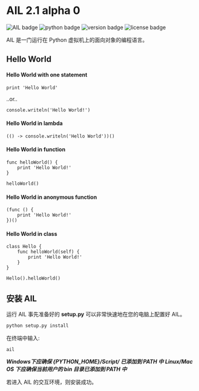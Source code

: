 # AIL 2.1 alpha 0


![AIL badge](https://img.shields.io/badge/AIL-Programming%20Language-blue)
![python badge](https://img.shields.io/badge/python-3.6%2B-blue)
![version badge](https://img.shields.io/badge/version-alpha%202.1-success)
![license badge](https://img.shields.io/badge/license-GPL-blue)

AIL 是一门运行在 Python 虚拟机上的面向对象的编程语言。

## Hello World

#### Hello World with one statement
```
print 'Hello World'
```
..or..
```
console.writeln('Hello World!')
```

#### Hello World in lambda
```
(() -> console.writeln('Hello World'))()
```

#### Hello World in function
```
func helloWorld() {
    print 'Hello World!'
}

helloWorld()
```

#### Hello World in anonymous function
```
(func () {
    print 'Hello World!'
})()
```

#### Hello World in class
```
class Hello {
    func helloWorld(self) {
        print 'Hello World!'
    }
}

Hello().helloWorld()
```

## 安装 AIL

运行 AIL 事先准备好的 **setup.py** 可以非常快速地在您的电脑上配置好 AIL。

```sh
python setup.py install
```

在终端中输入:
```
ail
```

***Windows下应确保 {PYTHON_HOME}/Script/ 已添加到 PATH 中***
***Linux/Mac OS 下应确保当前用户的 bin 目录已添加到 PATH 中***

若进入 AIL 的交互环境，则安装成功。
